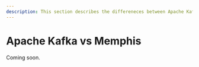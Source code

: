 ```yaml
---
description: This section describes the differeneces between Apache Kafka and Memphis
---
```


# Apache Kafka vs Memphis

Coming soon.
